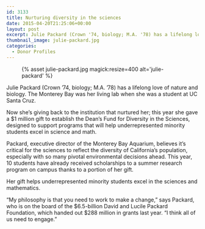 ```yaml
---
id: 3133
title: Nurturing diversity in the sciences
date: 2015-04-20T21:25:06+00:00
layout: post
excerpt: Julie Packard (Crown '74, biology; M.A. '78) has a lifelong love of nature and biology. Recognizing the institution that nurtured her, she gave $1 million gift to establish the Dean's Fund for Diversity in the Sciences.
thumbnail_image: julie-packard.jpg
categories:
  - Donor Profiles
---
```

<figure class="inline-image right">
{% asset julie-packard.jpg magick:resize=400 alt='julie-packard' %}
<figcaption></figcaption></figure>

Julie Packard (Crown &#8217;74, biology; M.A. &#8217;78) has a lifelong love of nature and biology. The Monterey Bay was her living lab when she was a student at UC Santa Cruz.

Now she&#8217;s giving back to the institution that nurtured her; this year she gave a $1 million gift to establish the Dean&#8217;s Fund for Diversity in the Sciences, designed to support programs that will help underrepresented minority students excel in science and math.

Packard, executive director of the Monterey Bay Aquarium, believes it&#8217;s critical for the sciences to reflect the diversity of California&#8217;s population, especially with so many pivotal environmental decisions ahead. This year, 10 students have already received scholarships to a summer research program on campus thanks to a portion of her gift.

Her gift helps underrepresented minority students excel in the sciences and mathematics.

&#8220;My philosophy is that you need to work to make a change,&#8221; says Packard, who is on the board of the $6.5-billion David and Lucile Packard Foundation, which handed out $288 million in grants last year. &#8220;I think all of us need to engage.&#8221;
